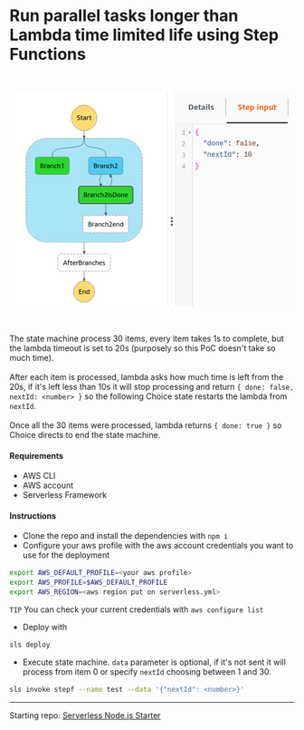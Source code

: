 # Run parallel tasks longer than Lambda time limited life using Step Functions
<br />
<p align="center">
  <img src="doc/graph.png" />
</p><br />

The state machine process 30 items, every item takes 1s to complete, but the lambda timeout is set to 20s (purposely so this PoC doesn't take so much time).<br /><br />
After each item is processed, lambda asks how much time is left from the 20s, if it's left less than 10s it will stop processing and return ` { done: false, nextId: <number> } ` so the following Choice state restarts the lambda from `nextId`.<br /><br />
Once all the 30 items were processed, lambda returns `{ done: true }` so Choice directs to end the state machine.  

#### Requirements
* AWS CLI
* AWS account
* Serverless Framework

#### Instructions
* Clone the repo and install the dependencies with `npm i`
* Configure your aws profile with the aws account credentials you want to use for the deployment
```bash
export AWS_DEFAULT_PROFILE=<your aws profile>
export AWS_PROFILE=$AWS_DEFAULT_PROFILE
export AWS_REGION=<aws region put on serverless.yml>
```
`TIP` You can check your current credentials with `aws configure list` 
* Deploy with
```bash
sls deploy
```
* Execute state machine. `data` parameter is optional, if it's not sent it will process from item 0 or specify `nextId` choosing between 1 and 30.
```bash
sls invoke stepf --name test --data '{"nextId": <number>}'
```
---
Starting repo: [Serverless Node.js Starter](https://github.com/AnomalyInnovations/serverless-nodejs-starter)
